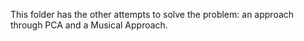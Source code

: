 This folder has the other attempts to solve the problem: an approach through PCA and a Musical Approach.
